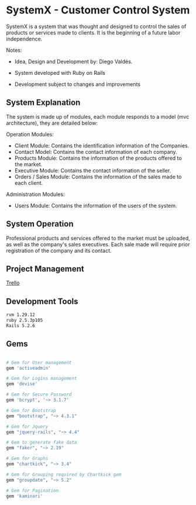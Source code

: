 # SystemX - Customer Control System 

SystemX is a system that was thought and designed to control the sales of products or services made to clients. It is the beginning of a future labor independence.

Notes: 

- Idea, Design and Development by: Diego Valdés.

- System developed with Ruby on Rails 

- Development subject to changes and improvements 

## System Explanation


The system is made up of modules, each module responds to a model (mvc architecture), they are detailed below:

Operation Modules:

- Client Module: Contains the identification information of the Companies.
- Contact Model: Contains the contact information of each company.
- Products Module: Contains the information of the products offered to the market.
- Executive Module: Contains the contact information of the seller.
- Orders / Sales Module: Contains the information of the sales made to each client.

Administration Modules:

- Users Module: Contains the information of the users of the system.

## System Operation

Professional products and services offered to the market must be uploaded, as well as the company's sales executives. Each sale made will require prior registration of the company and its contact. 

## Project Management

[Trello](https://trello.com/b/uY9LMbNt/systemx)

## Development Tools

```bash
rvm 1.29.12
ruby 2.5.3p105
Rails 5.2.6
```
## Gems

```bash

# Gem for User management
gem 'activeadmin' 

# Gem for Logins management
gem 'devise'

# Gem for Secure Password
gem 'bcrypt', '~> 3.1.7'

# Gem for Bootstrap
gem "bootstrap", "~> 4.3.1"

# Gem for Jquery
gem "jquery-rails", "~> 4.4"

# Gem to generate fake data
gem "faker", "~> 2.19"

# Gem for Graphs
gem "chartkick", "~> 3.4"

# Gem for Grouping required by Chartkick gem
gem "groupdate", "~> 5.2"

# Gem for Pagination
gem 'kaminari' 
```
